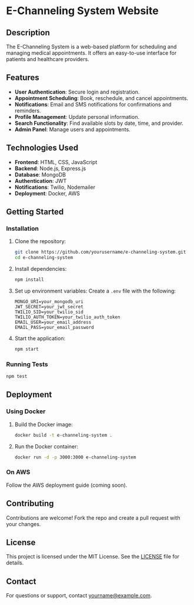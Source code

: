 # E-Channeling System Website

## Description

The E-Channeling System is a web-based platform for scheduling and managing medical appointments. It offers an easy-to-use interface for patients and healthcare providers.

## Features

- **User Authentication**: Secure login and registration.
- **Appointment Scheduling**: Book, reschedule, and cancel appointments.
- **Notifications**: Email and SMS notifications for confirmations and reminders.
- **Profile Management**: Update personal information.
- **Search Functionality**: Find available slots by date, time, and provider.
- **Admin Panel**: Manage users and appointments.

## Technologies Used

- **Frontend**: HTML, CSS, JavaScript
- **Backend**: Node.js, Express.js
- **Database**: MongoDB
- **Authentication**: JWT
- **Notifications**: Twilio, Nodemailer
- **Deployment**: Docker, AWS

## Getting Started

### Installation

1. Clone the repository:
   ```bash
   git clone https://github.com/yourusername/e-channeling-system.git
   cd e-channeling-system
   ```

2. Install dependencies:
   ```bash
   npm install
   ```

3. Set up environment variables:
   Create a `.env` file with the following:
   ```env
   MONGO_URI=your_mongodb_uri
   JWT_SECRET=your_jwt_secret
   TWILIO_SID=your_twilio_sid
   TWILIO_AUTH_TOKEN=your_twilio_auth_token
   EMAIL_USER=your_email_address
   EMAIL_PASS=your_email_password
   ```

4. Start the application:
   ```bash
   npm start
   ```

### Running Tests

```bash
npm test
```

## Deployment

### Using Docker

1. Build the Docker image:
   ```bash
   docker build -t e-channeling-system .
   ```

2. Run the Docker container:
   ```bash
   docker run -d -p 3000:3000 e-channeling-system
   ```

### On AWS

Follow the AWS deployment guide (coming soon).

## Contributing

Contributions are welcome! Fork the repo and create a pull request with your changes.

## License

This project is licensed under the MIT License. See the [LICENSE](LICENSE) file for details.

## Contact

For questions or support, contact [yourname@example.com](mailto:yourname@example.com).
